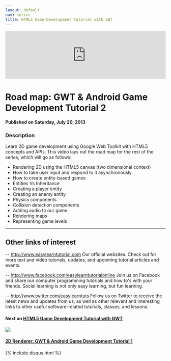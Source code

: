 ```yaml
---
layout: default
nav: series
title: HTML5 Game Development Tutorial with GWT
---
```


<div class="container">
    <div class="row mt grid">
        <div class="mt"></div>
        <div class="row" style="margin-bottom: 20px;">
            <div class="col-sm-push-1 col-sm-10 col-md-push-2 col-md-8">
                <div class="video-container">
                    <iframe width="100%" src="https://www.youtube.com/embed/EvyQ9b--cFw" frameborder="0" allowfullscreen></iframe>
                </div>
            </div>
            <div class="clearfix"></div>
            <div class="col-md-8">
                <h1>Road map: GWT & Android Game Development Tutorial 2</h1>
                <h4>Published on Saturday, July 20, 2013</h4>
                <h3>Description</h3>
                <p>Learn 2D game development using Google Web Toolkit with HTML5 concepts and APIs. This video lays out the road map for the rest of the series, which will go as follows:

- Rendering 2D using the HTML5 canvas (two dimensional context)
- How to take user input and respond to it asynchronously
- How to create entity-based games
- Entities Vs Inheritance
- Creating a player entity
- Creating an enemy entity
- Physics components
- Collision detection components
- Adding audio to our game
- Rendering maps
- Representing game levels



--------------------------------
Other links of interest
--------------------------------

-- http://www.easylearntutorial.com Our official websites. Check out for more text and video tutorials, updates, and upcoming tutorial articles and events.

-- http://www.facebook.com/easylearntutorialonline Join us on Facebook and share our computer programming tutorials and how to's with your friends. Social learning is not only easy learning, but fun learning.

-- http://www.twitter.com/easylearntuts Follow us on Twitter to receive the latest news and updates from us, as well as other relevant and interesting links to other useful software-related tutorials, classes, and lessons.</p>
            </div>
            <div class="col-md-4">
                <h4>Next on <a href="/series/html5-game-development-tutorial-with-gwt">HTML5 Game Development Tutorial with GWT</a></h4><div class="row" style="margin-bottom: 20px">
            <div class="col-md-6">
                <a href="/series/html5-game-development-tutorial-with-gwt/2d-renderer-gwt-android-game-development-tutorial-1">
                    <img src="/img/blank.gif" data-echo="https://i.ytimg.com/vi/PvQUS1zP6GQ/hqdefault.jpg" class="img-responsive" />
                </a>
            </div>
            <div class="col-md-6">
                <h4>
                    <a href="/series/html5-game-development-tutorial-with-gwt/2d-renderer-gwt-android-game-development-tutorial-1">2D Renderer: GWT & Android Game Development Tutorial 1</a>
                </h4>
            </div>
        </div>
            </div>
            <div class="col-md-8">
                {% include disqus.html %}
            </div>
        </div>
    </div>
    <div class="row mt grid"></div>
</div>
